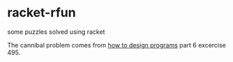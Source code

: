 # racket-rfun
some puzzles solved using racket

The cannibal problem comes from [how to design programs](http://www.ccs.neu.edu/home/matthias/HtDP2e/part_six.html) part 6 excercise 495.

